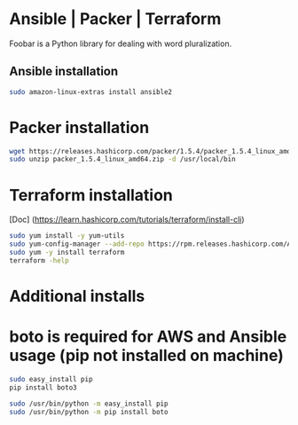 # Ansible | Packer | Terraform 

Foobar is a Python library for dealing with word pluralization.

## Ansible installation
```bash
sudo amazon-linux-extras install ansible2
```
# Packer installation
```bash
wget https://releases.hashicorp.com/packer/1.5.4/packer_1.5.4_linux_amd64.zip
sudo unzip packer_1.5.4_linux_amd64.zip -d /usr/local/bin
```
# Terraform installation
[Doc]
(https://learn.hashicorp.com/tutorials/terraform/install-cli)
```bash
sudo yum install -y yum-utils
sudo yum-config-manager --add-repo https://rpm.releases.hashicorp.com/AmazonLinux/hashicorp.repo
sudo yum -y install terraform
terraform -help
```
# Additional installs
# boto is required for AWS and Ansible usage (pip not installed on machine)
```bash
sudo easy_install pip
pip install boto3

sudo /usr/bin/python -m easy_install pip
sudo /usr/bin/python -m pip install boto
```